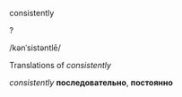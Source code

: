 consistently

?

/kənˈsistəntlē/

Translations of _consistently_

_consistently_
**последовательно**, **постоянно**